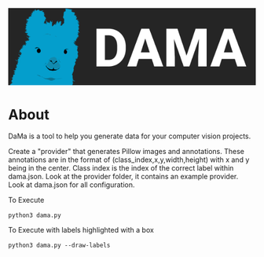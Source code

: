 <div align="center">
  <img src="https://raw.githubusercontent.com/ReedKrawiec/DaMa/main/docs/header.png" />
</div>

# About

DaMa is a tool to help you generate data for your computer vision projects. 

Create a "provider" that generates Pillow images and annotations. These
annotations are in the format of (class_index,x,y,width,height) with x and y being
in the center. Class index is the index of the correct label within dama.json. Look at
the provider folder, it contains an example provider. Look at dama.json for all configuration.

To Execute
```
python3 dama.py 
```
To Execute with labels highlighted with a box 
```
python3 dama.py --draw-labels
```